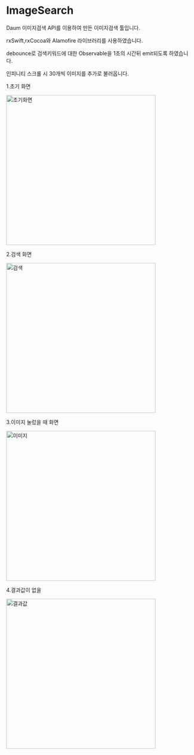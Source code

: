 # ImageSearch

Daum 이미지검색 API를 이용하여 만든 이미지검색 툴입니다.
 
rxSwift,rxCocoa와 Alamofire 라이브러리를 사용하였습니다.

debounce로 검색키워드에 대한 Observable을 1초의 시간뒤 emit되도록 하였습니다.

인피니티 스크롤 시 30개씩 이미지를 추가로 불러옵니다.




1.초기 화면




<img width="400" alt="초기화면" src="https://user-images.githubusercontent.com/37135479/108620367-24a64380-746f-11eb-90d6-ac85ee3a6a92.png">







2.검색 화면




<img width="400" alt="검색" src="https://user-images.githubusercontent.com/37135479/108620369-2839ca80-746f-11eb-974a-5e630ef441a9.png">







3.이미지 눌렀을 때 화면



<img width="400" alt="이미지" src="https://user-images.githubusercontent.com/37135479/108620374-2b34bb00-746f-11eb-9acc-fd3b77e12f79.png">







4.결과값이 없을 



<img width="400" alt="결과값" src="https://user-images.githubusercontent.com/37135479/108620379-2e2fab80-746f-11eb-84ec-fe8f2f8d0b77.png">
